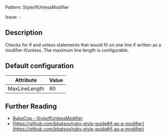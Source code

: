 Pattern: Style/IfUnlessModifier

Issue: -

## Description

Checks for if and unless statements that would fit on one line
if written as a modifier if/unless.
The maximum line length is configurable.

## Default configuration

Attribute | Value
--- | ---
MaxLineLength | 80

## Further Reading

* [RuboCop - Style/IfUnlessModifier](https://rubocop.readthedocs.io/en/latest/cops_style/#styleifunlessmodifier)
* [https://github.com/bbatsov/ruby-style-guide#if-as-a-modifier](https://github.com/bbatsov/ruby-style-guide#if-as-a-modifier)
